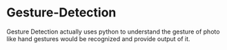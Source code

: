 # Gesture-Detection
Gesture Detection actually uses python to understand the gesture of photo like hand gestures would be recognized and provide output of it.

